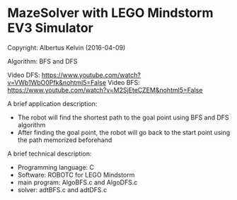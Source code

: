 # MazeSolver with LEGO Mindstorm EV3 Simulator

Copyright: Albertus Kelvin (2016-04-09)

Algorithm: BFS and DFS

Video DFS: https://www.youtube.com/watch?v=VWb1WbO0Pfk&nohtml5=False
Video BFS: https://www.youtube.com/watch?v=M2SjEteCZEM&nohtml5=False

A brief application description:
  - The robot will find the shortest path to the goal point using BFS and DFS algorithm
  - After finding the goal point, the robot will go back to the start point using the path
    memorized beforehand

A brief technical description:
  - Programming language: C
  - Software: ROBOTC for LEGO Mindstorm
  - main program: AlgoBFS.c and AlgoDFS.c
  - solver: adtBFS.c and adtDFS.c
